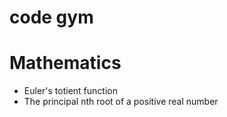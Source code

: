 code gym
=============

# Mathematics
- Euler's totient function
- The principal nth root of a positive real number